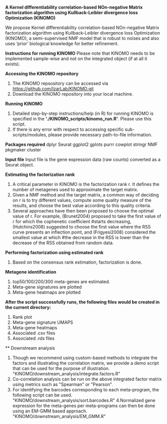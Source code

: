 **A Kernel dIfferentiability correlation-based NOn-negative Matrix factorization algorithm using Kullback-Leibler divergence loss Optimization (KINOMO)**

We propose Kernel dIfferentiability correlation-based NOn-negative Matrix factorization algorithm using Kullback-Leibler divergence loss Optimization (KINOMO), a semi-supervised NMF model that is robust to noises and also uses ‘prior’ biological knowledge for better refinement.

**Instructions for running KINOMO**
Please note that KINOMO needs to be implemented sample-wise and not on the integrated object (if at all it exists).

**Accessing the KINOMO repository**

1. The KINOMO repsository can be accessed via https://github.com/IzarLab/KINOMO.git
2. Download the KINOMO repository into your local machine.


**Running KINOMO**
1. Detailed step-by-step instructions/help (in R) for running KINOMO is specified in the **'./KINOMO_scripts/kinomo_run.R'**. Please use this script.
2. If there is any error with respect to accessing specific sub-scripts/modules, please provide necessary path-to-file information.

**Packages required**
dplyr
Seurat
ggplot2
gplots
purrr
cowplot
stringr
NMF
pkgmaker
cluster

**Input file**
Input file is the gene expression data (raw counts) converted as a Seurat object.

**Estimating the factorization rank**
1. A critical parameter in KINOMO is the factorization rank r. It defines the number of metagenes used to approximate the target matrix. 
2. Given a NMF method and the target matrix, a common way of deciding on r is to try different values, compute some quality measure of the results, and choose the best value according to this quality criteria.
3. Several approaches have then been proposed to choose the optimal value of r. For example, (Brunet2004) proposed to take the first value of r for which the cophenetic coefficient #starts decreasing, (Hutchins2008) suggested to choose the first value where the RSS curve presents an inflection point, and (Frigyesi2008) considered the smallest value at which #the decrease in the RSS is lower than the decrease of the RSS obtained from random data.

**Performing factorization using estimated rank**
1. Based on the consensus rank estimation, factorization is done.

**Metagene identification**
1. top50/100/200/300 meta-genes are estimated.
2. Meta-gene signatures are plotted
3. Meta-gene heatmaps are plotted

**After the script successfully runs, the following files would be created in the current directory:**
1. Rank plot
2. Meta-gene signature UMAPS
3. Meta-gene heatmaps
4. Associated .csv files
5. Associated .rds files

** Downstream analysis
1. Though we recommend using custom-based methods to integrate the factors and illustrating the correlation matrix, we provide a demo script that can be used for the purpose of illustration.
"KINOMO/downstream_analysis/integrate.factors.R"
2. Co-correlation analysis can be run on the above integrated factor matrix using metrics such as "Spearman" or "Pearson".
3. For identifying the barcodes corresponding to each meta-program, the following script can be used.
"KINOMO/downstream_analysis/sort.barcodes.R"
4.Normalized gene expression for the meta-genes per meta-programs can then be done using an EM-GMM based approach.
"KINOMO/downstream_analysis/EM_GMM.R"


